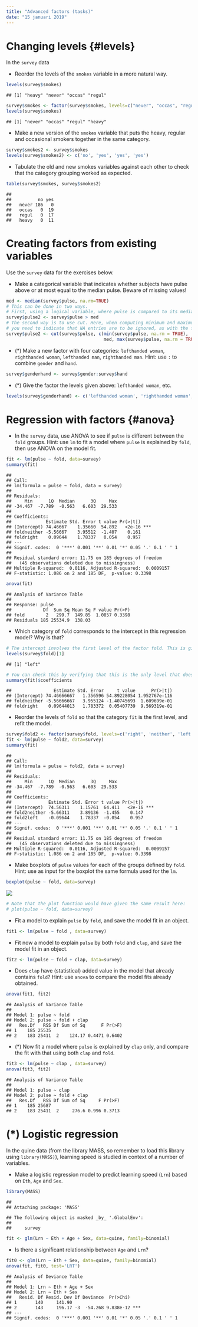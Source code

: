 ```yaml
---
title: "Advanced factors (tasks)"
date: "15 januari 2019"
---
```







# Changing levels {#levels}

In the `survey` data

- Reorder the levels of the `smokes` variable in a more natural way.


```r
levels(survey$smokes)
```

```
## [1] "heavy" "never" "occas" "regul"
```

```r
survey$smokes <- factor(survey$smokes, levels=c("never", "occas", "regul", "heavy"))
levels(survey$smokes)
```

```
## [1] "never" "occas" "regul" "heavy"
```

- Make a new version of the `smokes` variable that puts the heavy, regular and occasional smokers together in the same category.


```r
survey$smokes2 <- survey$smokes
levels(survey$smokes2) <- c('no', 'yes', 'yes', 'yes')
```

- Tabulate the old and new smokes variables against each other to check that the category grouping worked as expected.


```r
table(survey$smokes, survey$smokes2)
```

```
##        
##          no yes
##   never 186   0
##   occas   0  19
##   regul   0  17
##   heavy   0  11
```


# Creating factors from existing variables

Use the `survey` data for the exercises below.

- Make a categorical variable that indicates whether subjects have pulse above or at most equal to the median pulse. Beware of missing values!


```r
med <- median(survey$pulse, na.rm=TRUE)
# This can be done in two ways. 
# First, using a logical variable, where pulse is compared to its median
survey$pulse2 <- survey$pulse > med
# The second way is to use cut. Here, when computing minimum and maximum,
# you need to indicate that NA entries are to be ignored, as with the function to compute the median
survey$pulse2 <- cut(survey$pulse, c(min(survey$pulse, na.rm = TRUE), 
                                     med, max(survey$pulse, na.rm = TRUE)))
```

- (*) Make a new factor with four categories: `lefthanded woman`, `righthanded woman`, `lefthanded man`, `righthanded man`. Hint: use `:` to combine `gender` and `hand`.


```r
survey$genderhand <- survey$gender:survey$hand
```

- (*) Give the factor the levels given above: `lefthanded woman`, etc.

```r
levels(survey$genderhand) <- c('lefthanded woman', 'righthanded woman', 'lefthanded man', 'righthanded man')
```


# Regression with factors {#anova}

- In the `survey` data, use ANOVA to see if `pulse` is different between the `fold` groups. Hint: use `lm` to fit a model where `pulse` is explained by `fold`, then use ANOVA on the model fit.


```r
fit <- lm(pulse ~ fold, data=survey)
summary(fit)
```

```
## 
## Call:
## lm(formula = pulse ~ fold, data = survey)
## 
## Residuals:
##     Min      1Q  Median      3Q     Max 
## -34.467  -7.789  -0.563   6.603  29.533 
## 
## Coefficients:
##             Estimate Std. Error t value Pr(>|t|)    
## (Intercept) 74.46667    1.35660  54.892   <2e-16 ***
## foldneither -5.56667    3.95512  -1.407    0.161    
## foldright    0.09644    1.78337   0.054    0.957    
## ---
## Signif. codes:  0 '***' 0.001 '**' 0.01 '*' 0.05 '.' 0.1 ' ' 1
## 
## Residual standard error: 11.75 on 185 degrees of freedom
##   (45 observations deleted due to missingness)
## Multiple R-squared:  0.0116,	Adjusted R-squared:  0.0009157 
## F-statistic: 1.086 on 2 and 185 DF,  p-value: 0.3398
```

```r
anova(fit)
```

```
## Analysis of Variance Table
## 
## Response: pulse
##            Df  Sum Sq Mean Sq F value Pr(>F)
## fold        2   299.7  149.85  1.0857 0.3398
## Residuals 185 25534.9  138.03
```

- Which category of `fold` corresponds to the intercept in this regression model? Why is that?


```r
# The intercept involves the first level of the factor fold. This is given below:
levels(survey$fold)[1]
```

```
## [1] "left"
```

```r
# You can check this by verifying that this is the only level that does not appear explicitly in the coefficients table of the model fit summary:
summary(fit)$coefficients
```

```
##                Estimate Std. Error     t value      Pr(>|t|)
## (Intercept) 74.46666667   1.356596 54.89228054 1.952767e-116
## foldneither -5.56666667   3.955124 -1.40745693  1.609699e-01
## foldright    0.09644013   1.783372  0.05407739  9.569319e-01
```


- Reorder the levels of `fold` so that the category `fit` is the first level, and refit the model. 


```r
survey$fold2 <- factor(survey$fold, levels=c('right', 'neither', 'left'))
fit <- lm(pulse ~ fold2, data=survey)
summary(fit)
```

```
## 
## Call:
## lm(formula = pulse ~ fold2, data = survey)
## 
## Residuals:
##     Min      1Q  Median      3Q     Max 
## -34.467  -7.789  -0.563   6.603  29.533 
## 
## Coefficients:
##              Estimate Std. Error t value Pr(>|t|)    
## (Intercept)  74.56311    1.15761  64.411   <2e-16 ***
## fold2neither -5.66311    3.89136  -1.455    0.147    
## fold2left    -0.09644    1.78337  -0.054    0.957    
## ---
## Signif. codes:  0 '***' 0.001 '**' 0.01 '*' 0.05 '.' 0.1 ' ' 1
## 
## Residual standard error: 11.75 on 185 degrees of freedom
##   (45 observations deleted due to missingness)
## Multiple R-squared:  0.0116,	Adjusted R-squared:  0.0009157 
## F-statistic: 1.086 on 2 and 185 DF,  p-value: 0.3398
```

- Make boxplots of `pulse` values for each of the groups defined by `fold`. Hint: use as input for the boxplot the same formula used for the `lm`.


```r
boxplot(pulse ~ fold, data=survey)
```

![](04_advanced_factors.tasks_files/figure-html/unnamed-chunk-11-1.png)<!-- -->

```r
# Note that the plot function would have given the same result here:
# plot(pulse ~ fold, data=survey)
```

- Fit a model to explain `pulse` by `fold`, and save the model fit in an object.



```r
fit1 <- lm(pulse ~ fold , data=survey)
```

- Fit now a model to explain `pulse` by both `fold` and `clap`, and save the model fit in an object. 


```r
fit2 <- lm(pulse ~ fold + clap, data=survey)
```

- Does `clap` have (statistical) added value in the model that already contains `fold`? Hint: use `anova` to compare the model fits already obtained.


```r
anova(fit1, fit2)
```

```
## Analysis of Variance Table
## 
## Model 1: pulse ~ fold
## Model 2: pulse ~ fold + clap
##   Res.Df   RSS Df Sum of Sq      F Pr(>F)
## 1    185 25535                           
## 2    183 25411  2    124.17 0.4471 0.6402
```


- (*) Now fit a model where `pulse` is explained by  `clap` only, and compare the fit with that using both `clap` and `fold`.  


```r
fit3 <- lm(pulse ~ clap , data=survey)
anova(fit3, fit2)
```

```
## Analysis of Variance Table
## 
## Model 1: pulse ~ clap
## Model 2: pulse ~ fold + clap
##   Res.Df   RSS Df Sum of Sq     F Pr(>F)
## 1    185 25687                          
## 2    183 25411  2     276.6 0.996 0.3713
```


# (*) Logistic regression

In the quine data (from the library MASS, so remember to load this library using `library(MASS)`),  learning speed is studied in context of a number of variables.

- Make a logistic regression model to predict learning speed (`Lrn`) based on `Eth`, `Age` and `Sex`.


```r
library(MASS)
```

```
## 
## Attaching package: 'MASS'
```

```
## The following object is masked _by_ '.GlobalEnv':
## 
##     survey
```

```r
fit <- glm(Lrn ~ Eth + Age + Sex, data=quine, family=binomial)
```

- Is there a significant relationship between `Age` and `Lrn`?
  

```r
fit0 <- glm(Lrn ~ Eth + Sex, data=quine, family=binomial)
anova(fit, fit0, test='LRT')
```

```
## Analysis of Deviance Table
## 
## Model 1: Lrn ~ Eth + Age + Sex
## Model 2: Lrn ~ Eth + Sex
##   Resid. Df Resid. Dev Df Deviance  Pr(>Chi)    
## 1       140     141.90                          
## 2       143     196.17 -3  -54.268 9.838e-12 ***
## ---
## Signif. codes:  0 '***' 0.001 '**' 0.01 '*' 0.05 '.' 0.1 ' ' 1
```

